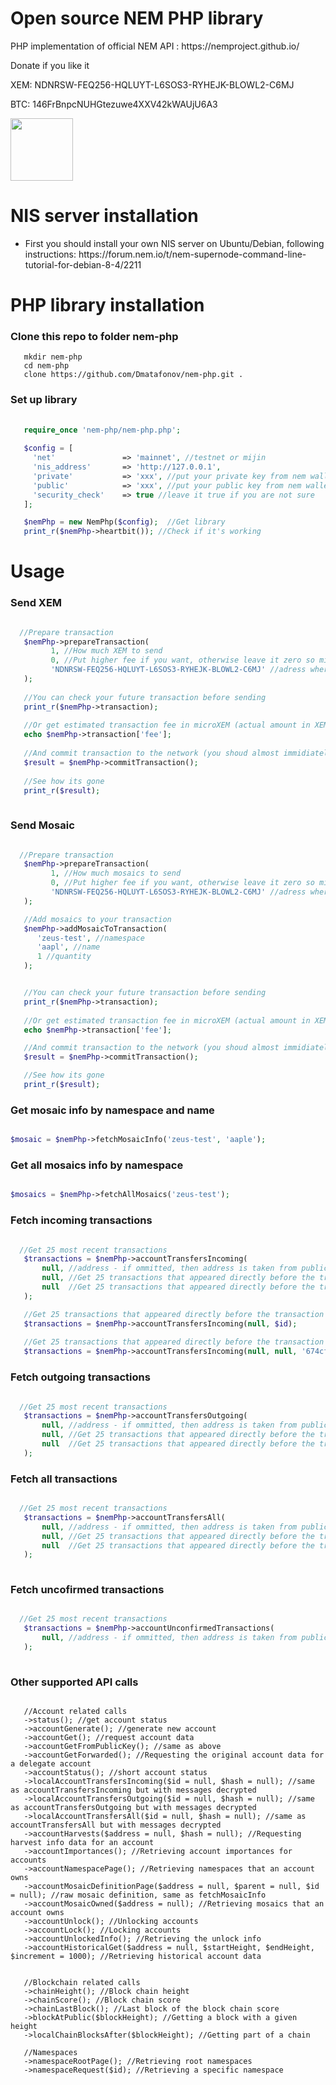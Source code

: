 <h1>Open source NEM PHP library</h1>
<p> PHP implementation of official NEM API : https://nemproject.github.io/</p> 
<p>Donate if you like it</p>
<p>XEM: NDNRSW-FEQ256-HQLUYT-L6SOS3-RYHEJK-BLOWL2-C6MJ</p>
<p>BTC: 146FrBnpcNUHGtezuwe4XXV42kWAUjU6A3</p>

<img src="https://nemproject.github.io/logo.png" style="height: 100px"/>
<h1>NIS server installation</h1>

<ul>
   <li>First you should install your own NIS server on Ubuntu/Debian, following instructions: https://forum.nem.io/t/nem-supernode-command-line-tutorial-for-debian-8-4/2211</li>
</ul>

<h1>PHP library installation</h1>

   <h3>Clone this repo to folder nem-php</h3>
   
   ```
      mkdir nem-php
      cd nem-php
      clone https://github.com/Dmatafonov/nem-php.git .
   ```
   
   <h3>Set up library</h3>
   
   ```php
      
      require_once 'nem-php/nem-php.php';
      
      $config = [
        'net'               => 'mainnet', //testnet or mijin
        'nis_address'       => 'http://127.0.0.1',
        'private'           => 'xxx', //put your private key from nem wallet
        'public'            => 'xxx', //put your public key from nem wallet
        'security_check'    => true //leave it true if you are not sure
      ];

      $nemPhp = new NemPhp($config);  //Get library
      print_r($nemPhp->heartbit()); //Check if it's working

   ```
   
<h1>Usage</h1>
   
   <h3>Send XEM</h3>
   
   ```php
   
     //Prepare transaction
      $nemPhp->prepareTransaction(
            1, //How much XEM to send 
            0, //Put higher fee if you want, otherwise leave it zero so minimum fee will be taken off
            'NDNRSW-FEQ256-HQLUYT-L6SOS3-RYHEJK-BLOWL2-C6MJ' //adress where to send
      );
      
      //You can check your future transaction before sending
      print_r($nemPhp->transaction);
      
      //Or get estimated transaction fee in microXEM (actual amount in XEM will be divided vy 1000000)
      echo $nemPhp->transaction['fee'];
      
      //And commit transaction to the network (you shoud almost immidiately hear 'dink' sound from you wallet
      $result = $nemPhp->commitTransaction();
      
      //See how its gone
      print_r($result);
      
   ```
   
   <h3>Send Mosaic</h3>
   
   ```php

     //Prepare transaction
      $nemPhp->prepareTransaction(
            1, //How much mosaics to send 
            0, //Put higher fee if you want, otherwise leave it zero so minimum fee will be taken off
            'NDNRSW-FEQ256-HQLUYT-L6SOS3-RYHEJK-BLOWL2-C6MJ' //adress where to send
      );

      //Add mosaics to your transaction
      $nemPhp->addMosaicToTransaction(
         'zeus-test', //namespace
         'aapl', //name
         1 //quantity
      );


      //You can check your future transaction before sending
      print_r($nemPhp->transaction);
      
      //Or get estimated transaction fee in microXEM (actual amount in XEM will be divided vy 1000000)
      echo $nemPhp->transaction['fee']; 

      //And commit transaction to the network (you shoud almost immidiately hear 'dink' sound from you wallet
      $result = $nemPhp->commitTransaction();

      //See how its gone
      print_r($result);

   ```
      
<h3>Get mosaic info by namespace and name</h3>

   ```php
   
   $mosaic = $nemPhp->fetchMosaicInfo('zeus-test', 'aaple');
   
   ```
   

<h3>Get all mosaics info by namespace </h3>

   ```php
   
   $mosaics = $nemPhp->fetchAllMosaics('zeus-test');
   
   ```
      
      
<h3>Fetch incoming transactions</h3>
   
   ```php

     //Get 25 most recent transactions 
      $transactions = $nemPhp->accountTransfersIncoming(
          null, //address - if ommitted, then address is taken from public key
          null, //Get 25 transactions that appeared directly before the transaction with paricular id
          null  //Get 25 transactions that appeared directly before the transaction with paricular hash
      );

      //Get 25 transactions that appeared directly before the transaction with paricular id
      $transactions = $nemPhp->accountTransfersIncoming(null, $id);
      
      //Get 25 transactions that appeared directly before the transaction with paricular hash
      $transactions = $nemPhp->accountTransfersIncoming(null, null, '674cf29a76c2e86368f8ff6608db731fa6aa54cf4bfdf4efe6c65c946eb3ae01');

   ```
   
   <h3>Fetch outgoing transactions</h3>
   
   
   ```php

     //Get 25 most recent transactions 
      $transactions = $nemPhp->accountTransfersOutgoing(
          null, //address - if ommitted, then address is taken from public key
          null, //Get 25 transactions that appeared directly before the transaction with paricular id
          null  //Get 25 transactions that appeared directly before the transaction with paricular hash
      );


   ```
   
   
<h3>Fetch all transactions</h3>
      
   
   ```php

     //Get 25 most recent transactions 
      $transactions = $nemPhp->accountTransfersAll(
          null, //address - if ommitted, then address is taken from public key
          null, //Get 25 transactions that appeared directly before the transaction with paricular id
          null  //Get 25 transactions that appeared directly before the transaction with paricular hash
      );
      

   ```
   
   
<h3>Fetch uncofirmed transactions</h3>
   
   
   ```php

     //Get 25 most recent transactions 
      $transactions = $nemPhp->accountUnconfirmedTransactions(
          null, //address - if ommitted, then address is taken from public key
      );
      

   ```
   
   
<h3>Other supported API calls</h3>
   
   ```
   
      //Account related calls
      ->status(); //get account status
      ->accountGenerate(); //generate new account
      ->accountGet(); //request account data
      ->accountGetFromPublicKey(); //same as above
      ->accountGetForwarded(); //Requesting the original account data for a delegate account
      ->accountStatus(); //short account status
      ->localAccountTransfersIncoming($id = null, $hash = null); //same as accountTransfersIncoming but with messages decrypted
      ->localAccountTransfersOutgoing($id = null, $hash = null); //same as accountTransfersOutgoing but with messages decrypted
      ->localAccountTransfersAll($id = null, $hash = null); //same as accountTransfersAll but with messages decrypted
      ->accountHarvests($address = null, $hash = null); //Requesting harvest info data for an account
      ->accountImportances(); //Retrieving account importances for accounts
      ->accountNamespacePage(); //Retrieving namespaces that an account owns
      ->accountMosaicDefinitionPage($address = null, $parent = null, $id = null); //raw mosaic definition, same as fetchMosaicInfo
      ->accountMosaicOwned($address = null); //Retrieving mosaics that an account owns
      ->accountUnlock(); //Unlocking accounts
      ->accountLock(); //Locking accounts
      ->accountUnlockedInfo(); //Retrieving the unlock info
      ->accountHistoricalGet($address = null, $startHeight, $endHeight, $increment = 1000); //Retrieving historical account data
      
      
      //Blockchain related calls
      ->chainHeight(); //Block chain height
      ->chainScore(); //Block chain score
      ->chainLastBlock(); //Last block of the block chain score
      ->blockAtPublic($blockHeight); //Getting a block with a given height
      ->localChainBlocksAfter($blockHeight); //Getting part of a chain
      
      //Namespaces
      ->namespaceRootPage(); //Retrieving root namespaces
      ->namespaceRequest($id); //Retrieving a specific namespace
      
      
   ```
   
